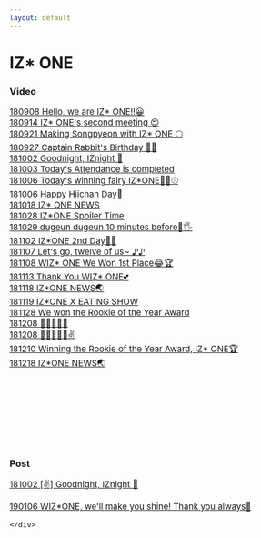 ```yaml
---
layout: default
---
```

<h1>IZ* ONE</h1>

<h3>Video</h3>
<div style="font-size:15px">
  <a target="_blank" href="https://www.vlive.tv/video/88099">180908 Hello, we are IZ* ONE!!😀</a><br>                                 
  <a target="_blank" href="https://www.vlive.tv/video/89022">180914 IZ* ONE's second meeting 😍</a><br>                              
  <a target="_blank" href="https://www.vlive.tv/video/90003">180921 Making Songpyeon with IZ* ONE 🌕</a><br>                         
  <a target="_blank" href="https://www.vlive.tv/video/90638">180927 Captain Rabbit's Birthday 🐰🎂</a><br>                           
  <a target="_blank" href="https://www.vlive.tv/video/92085">181002 Goodnight, IZnight 🌙</a><br>                                      
  <a target="_blank" href="https://www.vlive.tv/video/92128">181003 Today's Attendance is completed</a><br>
  <a target="_blank" href="https://www.vlive.tv/video/92604">181006 Today's winning fairy IZ*ONE🧚‍♀️⚾️</a><br>
  <a target="_blank" href="https://www.vlive.tv/video/92635">181006 Happy Hiichan Day🍓</a><br>
  <a target="_blank" href="https://www.vlive.tv/video/94535">181018 IZ* ONE NEWS</a><br>
  <a target="_blank" href="https://www.vlive.tv/video/95977">181028 IZ*ONE Spoiler Time</a><br>
  <a target="_blank" href="https://www.vlive.tv/video/96158">181029 dugeun dugeun 10 minutes before🙈🖐	</a><br>
  <a target="_blank" href="https://www.vlive.tv/video/97083">181102 IZ*ONE 2nd Day🙈🙉	</a><br>
  <a target="_blank" href="https://www.vlive.tv/video/97842">181107 Let's go, twelve of us~ ♪♪	</a><br>
  <a target="_blank" href="https://www.vlive.tv/video/98031">181108 WIZ* ONE We Won 1st Place😂🏆	</a><br>
  <a target="_blank" href="https://www.vlive.tv/video/98909">181113 Thank You WIZ* ONE💕</a><br>
  <a target="_blank" href="https://www.vlive.tv/video/99713">181118 IZ*ONE NEWS🌏	</a><br>
  <a target="_blank" href="https://www.vlive.tv/video/99363">181119 IZ*ONE X EATING SHOW</a><br>
  <a target="_blank" href="https://www.vlive.tv/video/101447">181128 We won the Rookie of the Year Award</a><br>
  <a target="_blank" href="https://www.vlive.tv/video/103136">181208 🧀🌭🍠🐡🍊</a><br>
  <a target="_blank" href="https://www.vlive.tv/video/103138">181208 🧀🌭🍠🐡🍊✌</a><br>
  <a target="_blank" href="https://www.vlive.tv/video/103421">181210 Winning the Rookie of the Year Award, IZ* ONE🏆</a><br>
  <a target="_blank" href="https://www.vlive.tv/video/104790">181218 IZ*ONE NEWS🌏</a><br>
  
  <a target="_blank" href=""></a><br>
  <a target="_blank" href=""></a><br>
  <a target="_blank" href=""></a><br>
  <a target="_blank" href=""></a><br>
  <a target="_blank" href=""></a><br>
  <a target="_blank" href=""></a><br>
</div>

<h3>Post</h3>
<div style="font-size:15px">
  <a target="_blank" href="https://channels.vlive.tv/C1B7AF/celeb/0.8495269?boardId=1977">181002 [✌️] Goodnight, IZnight 🌙</a><br>
  
  
  
  
  <a target="_blank" href="https://channels.vlive.tv/C1B7AF/celeb/1.9653941">190106 WIZ*ONE, we'll make you shine! Thank you always💖</a><br>
  
    </div>
